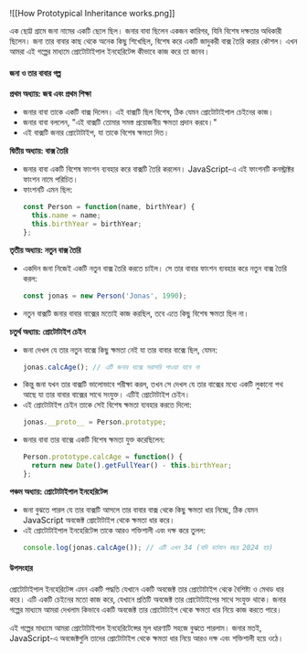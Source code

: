 ![[How Prototypical Inheritance works.png]]

এক ছোট্ট গ্রামে জনা নামের একটি ছেলে ছিল। জনার বাবা ছিলেন একজন কারিগর, যিনি বিশেষ দক্ষতার অধিকারী ছিলেন। জনা তার বাবার কাছ থেকে অনেক কিছু শিখেছিল, বিশেষ করে একটি জাদুকরী বাক্স তৈরি করার কৌশল। এখন আমরা এই গল্পের মাধ্যমে প্রোটোটাইপাল ইনহেরিটেন্স কীভাবে কাজ করে তা জানব।

#### জনা ও তার বাবার গল্প

**প্রথম অধ্যায়: জন্ম এবং প্রথম শিক্ষা**
- জনার বাবা তাকে একটি বাক্স দিলেন। এই বাক্সটি ছিল বিশেষ, ঠিক যেমন প্রোটোটাইপাল চেইনের কাজ।
- জনার বাবা বললেন, "এই বাক্সটি তোমার সমস্ত প্রয়োজনীয় ক্ষমতা প্রদান করবে।"
- এই বাক্সটি জনার প্রোটোটাইপ, যা তাকে বিশেষ ক্ষমতা দিত।

**দ্বিতীয় অধ্যায়: বাক্স তৈরি**
- জনার বাবা একটি বিশেষ ফাংশন ব্যবহার করে বাক্সটি তৈরি করলেন। JavaScript-এ এই ফাংশনটি কনস্ট্রাক্টর ফাংশন নামে পরিচিত।
- ফাংশনটি এমন ছিল:
  ```javascript
  const Person = function(name, birthYear) {
    this.name = name;
    this.birthYear = birthYear;
  };
  ```

**তৃতীয় অধ্যায়: নতুন বাক্স তৈরি**
- একদিন জনা নিজেই একটি নতুন বাক্স তৈরি করতে চাইল। সে তার বাবার ফাংশন ব্যবহার করে নতুন বাক্স তৈরি করল:
  ```javascript
  const jonas = new Person('Jonas', 1990);
  ```
- নতুন বাক্সটি জনার বাবার বাক্সের মতোই কাজ করছিল, তবে এতে কিছু বিশেষ ক্ষমতা ছিল না।

**চতুর্থ অধ্যায়: প্রোটোটাইপ চেইন**
- জনা দেখল যে তার নতুন বাক্সে কিছু ক্ষমতা নেই যা তার বাবার বাক্সে ছিল, যেমন:
  ```javascript
  jonas.calcAge(); // এটি জনার বাক্সে সরাসরি পাওয়া যাবে না
  ```
- কিন্তু জনা যখন তার বাক্সটি ভালোভাবে পরীক্ষা করল, তখন সে দেখল যে তার বাক্সের মধ্যে একটি লুকানো পথ আছে যা তার বাবার বাক্সের সাথে সংযুক্ত। এটিই প্রোটোটাইপ চেইন।
- এই প্রোটোটাইপ চেইন তাকে সেই বিশেষ ক্ষমতা ব্যবহার করতে দিলো:
  ```javascript
  jonas.__proto__ = Person.prototype;
  ```
- জনার বাবা তার বাক্সে একটি বিশেষ ক্ষমতা যুক্ত করেছিলেন:
  ```javascript
  Person.prototype.calcAge = function() {
    return new Date().getFullYear() - this.birthYear;
  };
  ```

**পঞ্চম অধ্যায়: প্রোটোটাইপাল ইনহেরিটেন্স**
- জনা বুঝতে পারল যে তার বাক্সটি আসলে তার বাবার বাক্স থেকে কিছু ক্ষমতা ধার নিচ্ছে, ঠিক যেমন JavaScript অবজেক্ট প্রোটোটাইপ থেকে ক্ষমতা ধার করে।
- এই প্রোটোটাইপাল ইনহেরিটেন্স তাকে আরও শক্তিশালী এবং দক্ষ করে তুলল:
  ```javascript
  console.log(jonas.calcAge()); // এটি এখন 34 (যদি বর্তমান বছর 2024 হয়)
  ```

#### উপসংহার

প্রোটোটাইপাল ইনহেরিটেন্স এমন একটি পদ্ধতি যেখানে একটি অবজেক্ট তার প্রোটোটাইপ থেকে বৈশিষ্ট্য ও মেথড ধার করে। এটি একটি চেইনের মতো কাজ করে, যেখানে প্রতিটি অবজেক্ট তার প্রোটোটাইপের সাথে সংযুক্ত থাকে। জনার গল্পের মাধ্যমে আমরা দেখলাম কিভাবে একটি অবজেক্ট তার প্রোটোটাইপ থেকে ক্ষমতা ধার নিয়ে কাজ করতে পারে।

এই গল্পের মাধ্যমে আমরা প্রোটোটাইপাল ইনহেরিটেন্সের মূল ধারণাটি সহজে বুঝতে পারলাম। জনার মতই, JavaScript-এ অবজেক্টগুলি তাদের প্রোটোটাইপ থেকে ক্ষমতা ধার নিয়ে আরও দক্ষ এবং শক্তিশালী হয়ে ওঠে।
